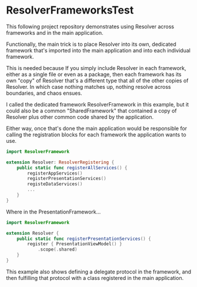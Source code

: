 # ResolverFrameworksTest

This following project repository demonstrates using Resolver across frameworks and in the main application.

Functionally, the main trick is to place Resolver into its own, dedicated framework that's imported into the main application and into each individual framework. 

This is needed because If you simply include Resolver in each framework, either as a single file or even as a package, then each framework has its own "copy" of Resolver that's a different type that all of the other copies of Resolver. In which case nothing matches up, nothing resolve across boundaries, and chaos ensues.

I called the dedicated framework ResolverFramework in this example, but it could also be a common "SharedFramework" that contained a copy of Resolver plus other common code shared by the application.

Either way, once that's done the main application would be responsible for calling the registration blocks for each framework the application wants to use.

```swift
import ResolverFramework

extension Resolver: ResolverRegistering {
    public static func registerAllServices() {
        registerAppServices()
        registerPresentationServices()
        registeDataServices()
        ...
    }
}
```
Where in the PresentationFramework...
```swift
import ResolverFramework

extension Resolver {
    public static func registerPresentationServices() {
        register { PresentationViewModel() }
            .scope(.shared)
    }
}
```
This example also shows defining a delegate protocol in the framework, and then fulfilling that protocol with a class registered in the main application.
